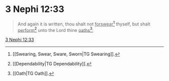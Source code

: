 # 3 Nephi 12:33

> And again it is written, thou shalt not <u>forswear</u>[^a] thyself, but shalt <u>perform</u>[^b] unto the Lord thine <u>oaths</u>[^c];

[3 Nephi 12:33](https://www.churchofjesuschrist.org/study/scriptures/bofm/3-ne/12?lang=eng&id=p33#p33)


[^a]: [[Swearing, Swear, Sware, Sworn|TG Swearing]].  
[^b]: [[Dependability|TG Dependability]].  
[^c]: [[Oath|TG Oath]].  
